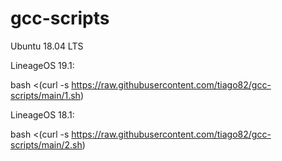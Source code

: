 # gcc-scripts

Ubuntu 18.04 LTS 

LineageOS 19.1:

bash <(curl -s https://raw.githubusercontent.com/tiago82/gcc-scripts/main/1.sh)

LineageOS 18.1:

bash <(curl -s https://raw.githubusercontent.com/tiago82/gcc-scripts/main/2.sh)
